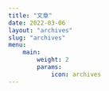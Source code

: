 ```yaml
---
title: "文章"
date: 2022-03-06
layout: "archives"
slug: "archives"
menu:
    main:
        weight: 2
        params: 
            icon: archives
---
```

